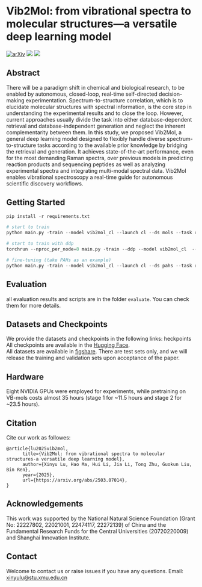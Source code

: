 # Vib2Mol: from vibrational spectra to molecular structures—a versatile deep learning model
[![arXiv](https://img.shields.io/badge/arXiv-2503.07014-c72c2c.svg)](https://arxiv.org/abs/2503.07014)
[![](https://img.shields.io/badge/huggingface-vib2mol-dd9029)](https://huggingface.co/xinyulu/vib2mol)
[![](https://img.shields.io/badge/figshare-10.6084/m9.figshare.28579832-2243da)](https://doi.org/10.6084/m9.figshare.28579832)

## Abstract
There will be a paradigm shift in chemical and biological research, to be enabled by autonomous, closed-loop, real-time self-directed decision-making experimentation. Spectrum-to-structure correlation, which is to elucidate molecular structures with spectral information, is the core step in understanding the experimental results and to close the loop. However, current approaches usually divide the task into either database-dependent retrieval and database-independent generation and neglect the inherent complementarity between them. In this study, we proposed Vib2Mol, a general deep learning model designed to flexibly handle diverse spectrum-to-structure tasks according to the available prior knowledge by bridging the retrieval and generation. It achieves state-of-the-art performance, even for the most demanding Raman spectra, over previous models in predicting reaction products and sequencing peptides as well as analyzing experimental spectra and integrating multi-modal spectral data. Vib2Mol enables vibrational spectroscopy a real-time guide for autonomous scientific discovery workflows.


## Getting Started
```python
pip install -r requirements.txt

# start to train
python main.py -train --model vib2mol_cl --launch cl --ds mols --task raman-kekule_smiles  --epoch 1000

# start to train with ddp
torchrun --nproc_per_node=8 main.py -train --ddp --model vib2mol_cl  --launch cl --ds mols --task raman-kekule_smiles  --epoch 1000

# fine-tuning (take PAHs as an example)
python main.py -train --model vib2mol_cl --launch cl --ds pahs --task raman-kekule_smiles  --epoch 1000 --base_model_path 'path/to/your/checkpoint'
```

## Evaluation
all evaluation results and scripts are in the folder `evaluate`. You can check them for more details.

## Datasets and Checkpoints
We provide the datasets and checkpoints in the following links:
heckpoints
All checkpoints are available in the [Hugging Face](https://huggingface.co/xinyulu/vib2mol).  
All datasets are available in [figshare](https://doi.org/10.6084/m9.figshare.28579832). There are test sets only, and we will release the training and validation sets upon acceptance of the paper.


## Hardware
Eight NVIDIA GPUs were employed for experiments, while pretraining on VB-mols costs almost 35 hours (stage 1 for ~11.5 hours and stage 2 for ~23.5 hours).

## Citation
Cite our work as followes:
```
@article{lu2025vib2mol,
      title={Vib2Mol: from vibrational spectra to molecular structures-a versatile deep learning model}, 
      author={Xinyu Lu, Hao Ma, Hui Li, Jia Li, Tong Zhu, Guokun Liu, Bin Ren},
      year={2025},
      url={https://arxiv.org/abs/2503.07014}, 
}
```

## Acknowledgements
This work was supported by the National Natural Science Foundation (Grant No: 22227802, 22021001, 22474117, 22272139) of China and the Fundamental Research Funds for the Central Universities (20720220009) and Shanghai Innovation Institute.

## Contact
Welcome to contact us or raise issues if you have any questions. 
Email: xinyulu@stu.xmu.edu.cn
